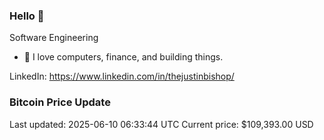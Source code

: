 ### Hello 🤙  

Software Engineering

- 🔭 I love computers, finance, and building things.
  
LinkedIn: https://www.linkedin.com/in/thejustinbishop/  





































































































































































































































































































































































































































































































































































































































































































### Bitcoin Price Update
Last updated: 2025-06-10 06:33:44 UTC
Current price: $109,393.00 USD
